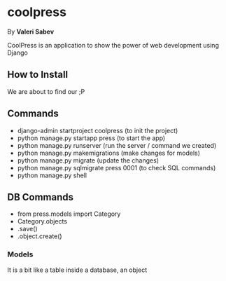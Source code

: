 # coolpress
By **Valeri Sabev**

CoolPress is an application to show the power of web development using Django

## How to Install
We are about to find our ;P

## Commands
* django-admin startproject coolpress (to init the project)
* python manage.py startapp press (to start the app)
* python manage.py runserver (run the server / command we created)
* python manage.py makemigrations (make changes for models)
* python manage.py migrate (update the changes)
* python manage.py sqlmigrate press 0001 (to check SQL commands)
* python manage.py shell

## DB Commands
* from press.models import Category
* Category.objects
* .save()
* .object.create()

### Models
It is a bit like a table inside a database, an object